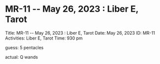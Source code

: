 # MR-11 -- May 26, 2023 : Liber E, Tarot

Title: MR-11 -- May 26, 2023 : Liber E, Tarot
Date: May 26, 2023
ID: MR-11
Activities: Liber E, Tarot
Time: 930 pm

guess: 5 pentacles

actual: Q wands